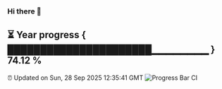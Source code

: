 ### Hi there 👋
⏳ Year progress { ██████████████████████▁▁▁▁▁▁▁▁ } 74.12 %
---
⏰ Updated on Sun, 28 Sep 2025 12:35:41 GMT
![Progress Bar CI](https://github.com/liununu/liununu/workflows/Progress%20Bar%20CI/badge.svg)

